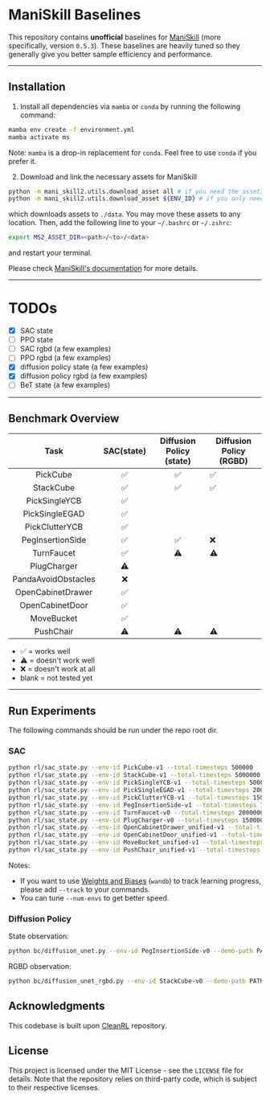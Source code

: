 <h1>ManiSkill Baselines</span></h1>

This repository contains **unofficial** baselines for [ManiSkill](https://maniskill2.github.io/) (more specifically, version `0.5.3`). These baselines are heavily tuned so they generally give you better sample efficiency and performance. 


----

## Installation

1. Install all dependencies via `mamba` or `conda` by running the following command:

```bash
mamba env create -f environment.yml
mamba activate ms
```

Note: `mamba` is a drop-in replacement for `conda`. Feel free to use `conda` if you prefer it.


2. Download and link the necessary assets for ManiSkill

```bash
python -m mani_skill2.utils.download_asset all # if you need the assets for all tasks
python -m mani_skill2.utils.download_asset ${ENV_ID} # if you only need the assets for one task
```

which downloads assets to `./data`. You may move these assets to any location. Then, add the following line to your `~/.bashrc` or `~/.zshrc`:

```bash
export MS2_ASSET_DIR=<path>/<to>/<data>
```

and restart your terminal. 

Please check [ManiSkill's documentation](https://github.com/haosulab/ManiSkill?tab=readme-ov-file#installation) for more details.

----

# TODOs
- [x] SAC state
- [ ] PPO state
- [ ] SAC rgbd (a few examples)
- [ ] PPO rgbd (a few examples)
- [x] diffusion policy state (a few examples)
- [x] diffusion policy rgbd (a few examples)
- [ ] BeT state (a few examples)

----

## Benchmark Overview

|       **Task**      | **SAC(state)** | **Diffusion Policy (state)** | **Diffusion Policy (RGBD)** |
|:-------------------:|:--------------:|:----------------------------:|-----------------------------|
| PickCube            | ✅              | ✅                            | ✅                           |
| StackCube           | ✅              | ✅                            | ✅                           |
| PickSingleYCB       | ✅              |                              |                             |
| PickSingleEGAD      | ✅              |                              |                             |
| PickClutterYCB      | ✅              |                              |                             |
| PegInsertionSide    | ✅              | ✅                            | ❌                           |
| TurnFaucet          | ✅              | ⚠️                            | ⚠️                           |
| PlugCharger         | ⚠️              |                              |                             |
| PandaAvoidObstacles | ❌              |                              |                             |
| OpenCabinetDrawer   | ✅              |                              |                             |
| OpenCabinetDoor     | ✅              |                              |                             |
| MoveBucket          | ✅              |                              |                             |
| PushChair           | ⚠️              | ⚠️                            | ⚠️                           |

- ✅ = works well
- ⚠️ = doesn't work well
- ❌ = doesn't work at all
- blank = not tested yet

----


## Run Experiments

The following commands should be run under the repo root dir.

### SAC

```bash
python rl/sac_state.py --env-id PickCube-v1 --total-timesteps 500000
python rl/sac_state.py --env-id StackCube-v1 --total-timesteps 5000000
python rl/sac_state.py --env-id PickSingleYCB-v1 --total-timesteps 5000000
python rl/sac_state.py --env-id PickSingleEGAD-v1 --total-timesteps 2000000
python rl/sac_state.py --env-id PickClutterYCB-v1 --total-timesteps 15000000
python rl/sac_state.py --env-id PegInsertionSide-v1 --total-timesteps 10000000 --gamma 0.9 --control-mode pd_ee_delta_pose
python rl/sac_state.py --env-id TurnFaucet-v0 --total-timesteps 20000000 --gamma 0.95 --control-mode pd_ee_delta_pose
python rl/sac_state.py --env-id PlugCharger-v0 --total-timesteps 15000000 --control-mode pd_ee_delta_pose
python rl/sac_state.py --env-id OpenCabinetDrawer_unified-v1 --total-timesteps 3000000 --gamma 0.95 --bootstrap-at-done truncated --control-mode base_pd_joint_vel_arm_pd_joint_vel
python rl/sac_state.py --env-id OpenCabinetDoor_unified-v1 --total-timesteps 5000000 --gamma 0.95 --bootstrap-at-done truncated --control-mode base_pd_joint_vel_arm_pd_joint_vel
python rl/sac_state.py --env-id MoveBucket_unified-v1 --total-timesteps 80000000 --gamma 0.9 --bootstrap-at-done truncated --control-mode base_pd_joint_vel_arm_pd_joint_vel --eval-freq 500000 --log-freq 20000
python rl/sac_state.py --env-id PushChair_unified-v1 --total-timesteps 20000000 --gamma 0.9 --bootstrap-at-done truncated --control-mode base_pd_joint_vel_arm_pd_joint_vel --eval-freq 500000 --log-freq 20000
```

Notes:
- If you want to use [Weights and Biases](https://wandb.ai) (`wandb`) to track learning progress, please add `--track` to your commands.
- You can tune `--num-envs` to get better speed.

### Diffusion Policy

State observation:
```bash
python bc/diffusion_unet.py --env-id PegInsertionSide-v0 --demo-path PATH_TO_MS2_OFFICIAL_DEMO
```

RGBD observation:
```bash
python bc/diffusion_unet_rgbd.py --env-id StackCube-v0 --demo-path PATH_TO_MS2_OFFICIAL_DEMO
```

## Acknowledgments

This codebase is built upon [CleanRL](https://github.com/vwxyzjn/cleanrl) repository.

## License

This project is licensed under the MIT License - see the `LICENSE` file for details. Note that the repository relies on third-party code, which is subject to their respective licenses.
